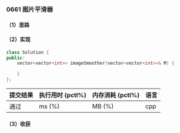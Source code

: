 ### 0661 图片平滑器

#### （1）思路

#### （2）实现

```cpp
class Solution {
public:
    vector<vector<int>> imageSmoother(vector<vector<int>>& M) {

    }
};
```

| 提交结果 | 执行用时 (pctl%) | 内存消耗 (pctl%) | 语言 |
|:---------|:-----------------|:-----------------|:-----|
| 通过     |  ms (%)   |  MB (%)  | cpp  |

#### （3）收获
